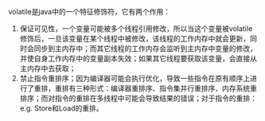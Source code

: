 volatile是java中的一个特征修饰符，它有两个作用：
1. 保证可见性，一个变量可能被多个线程引用修改，所以当这个变量被volatile修饰后，一旦该变量在某个线程中被修改，该线程的工作内存中就会更新，同时会同步到主内存中；而其它线程的工作内存会监听到主内存中变量的修改，并使自身工作内存中的变量副本失效；如果其它线程要获取该变量，会直接从主内存中去获取；
2. 禁止指令重排序；因为编译器可能会执行优化，导致一些指令在原有顺序上进行了重排，重排有三种形式：编译器重排序、指令集并行重排序、内存系统重排序；而对指令的重排在多线程中可能会导致结果的错误；对于指令的重排：e.g. Store和Load的重排。